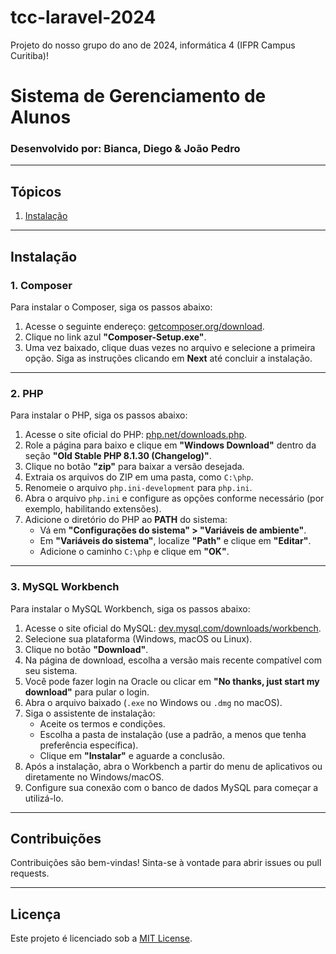 # tcc-laravel-2024
Projeto do nosso grupo do ano de 2024, informática 4 (IFPR Campus Curitiba)!

# Sistema de Gerenciamento de Alunos

### Desenvolvido por: Bianca, Diego & João Pedro

---

## Tópicos

1. [Instalação](#instalação)

---

## Instalação

### 1. Composer

Para instalar o Composer, siga os passos abaixo:

1. Acesse o seguinte endereço: [getcomposer.org/download](https://getcomposer.org/download/).
2. Clique no link azul **"Composer-Setup.exe"**.
3. Uma vez baixado, clique duas vezes no arquivo e selecione a primeira opção. Siga as instruções clicando em **Next** até concluir a instalação.

---

### 2. PHP

Para instalar o PHP, siga os passos abaixo:

1. Acesse o site oficial do PHP: [php.net/downloads.php](https://www.php.net/downloads.php).
2. Role a página para baixo e clique em **"Windows Download"** dentro da seção **"Old Stable PHP 8.1.30 (Changelog)"**.
3. Clique no botão **"zip"** para baixar a versão desejada.
4. Extraia os arquivos do ZIP em uma pasta, como `C:\php`.
5. Renomeie o arquivo `php.ini-development` para `php.ini`.
6. Abra o arquivo `php.ini` e configure as opções conforme necessário (por exemplo, habilitando extensões).
7. Adicione o diretório do PHP ao **PATH** do sistema:
   - Vá em **"Configurações do sistema" > "Variáveis de ambiente"**.
   - Em **"Variáveis do sistema"**, localize **"Path"** e clique em **"Editar"**.
   - Adicione o caminho `C:\php` e clique em **"OK"**.

---

### 3. MySQL Workbench

Para instalar o MySQL Workbench, siga os passos abaixo:

1. Acesse o site oficial do MySQL: [dev.mysql.com/downloads/workbench](https://dev.mysql.com/downloads/workbench/).
2. Selecione sua plataforma (Windows, macOS ou Linux).
3. Clique no botão **"Download"**.
4. Na página de download, escolha a versão mais recente compatível com seu sistema.
5. Você pode fazer login na Oracle ou clicar em **"No thanks, just start my download"** para pular o login.
6. Abra o arquivo baixado (`.exe` no Windows ou `.dmg` no macOS).
7. Siga o assistente de instalação:
   - Aceite os termos e condições.
   - Escolha a pasta de instalação (use a padrão, a menos que tenha preferência específica).
   - Clique em **"Instalar"** e aguarde a conclusão.
8. Após a instalação, abra o Workbench a partir do menu de aplicativos ou diretamente no Windows/macOS.
9. Configure sua conexão com o banco de dados MySQL para começar a utilizá-lo.

---

## Contribuições

Contribuições são bem-vindas! Sinta-se à vontade para abrir issues ou pull requests.

---

## Licença

Este projeto é licenciado sob a [MIT License](LICENSE).




